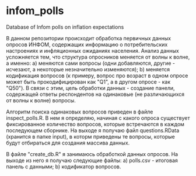 # infom_polls
Database of Infom polls on inflation expectations

В данном репозитории происходит обработка первичных данных опросов ИНФОМ, содержащих информацию о потребительских настроениях и инфляционных ожиданиях населения.
Анализ данных усложняется тем, что структура опросников меняется от волны к волне, а именно:
a) меняются сами вопросы (одни добавляются, другие - исчезают, а некоторые незначительно изменяются); 
b) меняется кодификация вопросов (к примеру, вопрос про возраст в одном опросе может быть прокодифицирован как "Q1", а в другом опросе - как "Q50"). 
В связи с этим, цель обработки данных - создание панели, содержащей ответы респондентов на одинаковые (не различающихся от волны к волне) вопросы.

Алгоритм поиска одинаковых вопросов приведен в файле inspect_polls.R.
В нем я определяю, начиная с какого опроса существует фиксированное количество вопросов, которые встречаются в каждом последующем сборнике.
На выходе я получаю файл questions.RData (хранится в папке input), в которм приведены те вопросы, которые будут отбираться для создания массива данных.

В файле "create_db.R" я занимаюсь обработкой данных опросов. На выходе из него я получаю следующие файлы:
a) polls.csv - итоговая панель с данными;
b) кодификатор вопросов.
